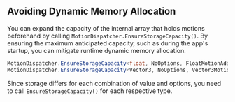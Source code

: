 ## Avoiding Dynamic Memory Allocation

You can expand the capacity of the internal array that holds motions beforehand by calling `MotionDispatcher.EnsureStorageCapacity()`. By ensuring the maximum anticipated capacity, such as during the app's startup, you can mitigate runtime dynamic memory allocation.

```cs
MotionDispatcher.EnsureStorageCapacity<float, NoOptions, FloatMotionAdapter>(500);
MotionDispatcher.EnsureStorageCapacity<Vector3, NoOptions, Vector3MotionAdapter>(1000);
```

Since storage differs for each combination of value and options, you need to call `EnsureStorageCapacity()` for each respective type.
